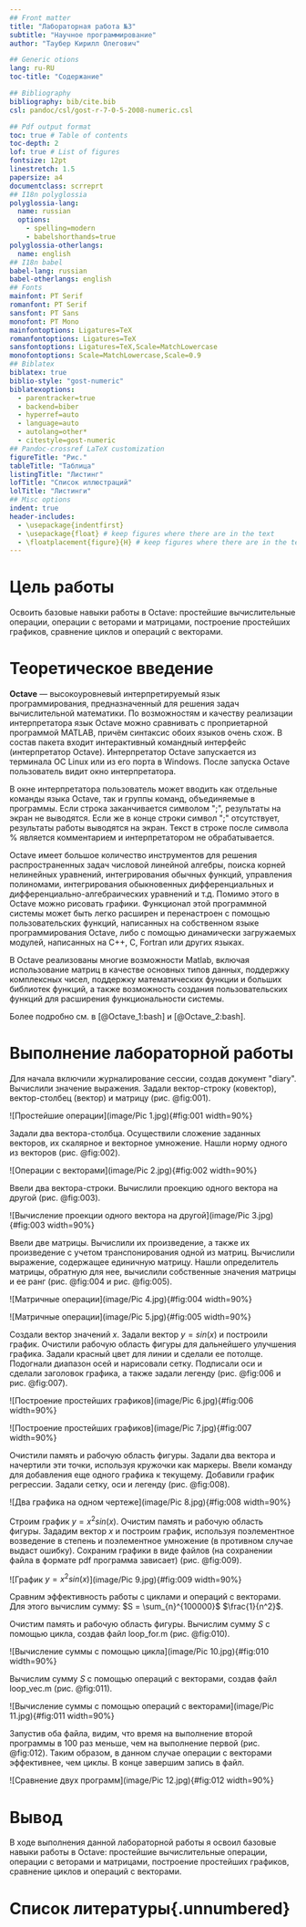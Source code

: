 ```yaml
---
## Front matter
title: "Лабораторная работа №3"
subtitle: "Научное программирование"
author: "Таубер Кирилл Олегович"

## Generic otions
lang: ru-RU
toc-title: "Содержание"

## Bibliography
bibliography: bib/cite.bib
csl: pandoc/csl/gost-r-7-0-5-2008-numeric.csl

## Pdf output format
toc: true # Table of contents
toc-depth: 2
lof: true # List of figures
fontsize: 12pt
linestretch: 1.5
papersize: a4
documentclass: scrreprt
## I18n polyglossia
polyglossia-lang:
  name: russian
  options:
	- spelling=modern
	- babelshorthands=true
polyglossia-otherlangs:
  name: english
## I18n babel
babel-lang: russian
babel-otherlangs: english
## Fonts
mainfont: PT Serif
romanfont: PT Serif
sansfont: PT Sans
monofont: PT Mono
mainfontoptions: Ligatures=TeX
romanfontoptions: Ligatures=TeX
sansfontoptions: Ligatures=TeX,Scale=MatchLowercase
monofontoptions: Scale=MatchLowercase,Scale=0.9
## Biblatex
biblatex: true
biblio-style: "gost-numeric"
biblatexoptions:
  - parentracker=true
  - backend=biber
  - hyperref=auto
  - language=auto
  - autolang=other*
  - citestyle=gost-numeric
## Pandoc-crossref LaTeX customization
figureTitle: "Рис."
tableTitle: "Таблица"
listingTitle: "Листинг"
lofTitle: "Список иллюстраций"
lolTitle: "Листинги"
## Misc options
indent: true
header-includes:
  - \usepackage{indentfirst}
  - \usepackage{float} # keep figures where there are in the text
  - \floatplacement{figure}{H} # keep figures where there are in the text
---
```


# Цель работы

Освоить базовые навыки работы в Octave: простейшие вычислительные операции, операции с веторами и матрицами, построение простейших графиков, сравнение циклов и операций с векторами.

# Теоретическое введение

__Octave__ — высокоуровневый интерпретируемый язык программирования, предназначенный для решения задач вычислительной математики. По возможностям и качеству реализации интерпретатора язык Octave можно сравнивать с проприетарной программой MATLAB, причём синтаксис обоих языков очень схож. В состав пакета входит интерактивный командный интерфейс (интерпретатор Octave). Интерпретатор Octave запускается из терминала ОС Linux или из его порта в Windows. После запуска Octave пользователь видит окно интерпретатора. 

В окне интерпретатора пользователь может вводить как отдельные команды языка Octave, так и группы команд, объединяемые в программы. Если строка заканчивается символом ";", результаты на экран не выводятся. Если же в конце строки символ ";" отсутствует, результаты работы выводятся на экран. Текст в строке после символа \% является комментарием и интерпретатором не обрабатывается.

Octave имеет большое количество инструментов для решения распространенных задач числовой линейной алгебры, поиска корней нелинейных уравнений, интегрирования обычных функций, управления полиномами, интегрирования обыкновенных дифференциальных и дифференциально-алгебраических уравнений и т.д. Помимо этого в Octave можно рисовать графики. Функционал этой программной системы может быть легко расширен и перенастроен с помощью пользовательских функций, написанных на собственном языке программирования Octave, либо с помощью динамически загружаемых модулей, написанных на C++, C, Fortran или других языках.

В Octave реализованы многие возможности Matlab, включая использование матриц в качестве основных типов данных, поддержку комплексных чисел, поддержку математических функции и больших библиотек функций, а также возможность создания пользовательских функций для расширения функциональности системы.

Более подробно см. в [@Octave_1:bash] и [@Octave_2:bash].

# Выполнение лабораторной работы

Для начала включили журналирование сессии, создав документ "diary". Вычислили значение выражения. Задали вектор-строку (ковектор), вектор-столбец (вектор) и матрицу (рис. @fig:001).

![Простейшие операции](image/Pic 1.jpg){#fig:001 width=90%}

Задали два вектора-столбца. Осуществили сложение заданных векторов, их скалярное и векторное умножение. Нашли норму одного из векторов (рис. @fig:002).

![Операции с векторами](image/Pic 2.jpg){#fig:002 width=90%}

Ввели два вектора-строки. Вычислили проекцию одного вектора на другой (рис. @fig:003).

![Вычисление проекции одного вектора на другой](image/Pic 3.jpg){#fig:003 width=90%}

Ввели две матрицы. Вычислили их произведение, а также их произведение с учетом транспонирования одной из матриц. Вычислили выражение, содержащее единичную матрицу. Нашли определитель матрицы, обратную для нее, вычислили собственные значения матрицы и ее ранг (рис. @fig:004 и рис. @fig:005).

![Матричные операции](image/Pic 4.jpg){#fig:004 width=90%}

![Матричные операции](image/Pic 5.jpg){#fig:005 width=90%}

Создали вектор значений $x$. Задали вектор $y = sin(x)$ и построили график. Очистили рабочую область фигуры для дальнейшего улучшения графика. Задали красный цвет для линии и сделали ее потолще. Подогнали диапазон осей и нарисовали сетку. Подписали оси и сделали заголовок графика, а также задали легенду (рис. @fig:006 и рис. @fig:007).

![Построение простейших графиков](image/Pic 6.jpg){#fig:006 width=90%}

![Построение простейших графиков](image/Pic 7.jpg){#fig:007 width=90%}

Очистили память и рабочую область фигуры. Задали два вектора и начертили эти точки, используя кружочки как маркеры. Ввели команду для добавления еще одного графика к текущему. Добавили график регрессии. Задали сетку, оси и легенду (рис. @fig:008).

![Два графика на одном чертеже](image/Pic 8.jpg){#fig:008 width=90%}

Строим график $y = x^2sin(x)$. Очистим память и рабочую область фигуры. Зададим вектор $x$ и построим график, используя поэлементное возведение в степень и поэлементное умножение (в противном случае выдаст ошибку). Сохраним графики в виде файлов (на сохранении файла в формате pdf программа зависает) (рис. @fig:009).

![График $y = x^2sin(x)$](image/Pic 9.jpg){#fig:009 width=90%}

Сравним эффективность работы с циклами и операций с векторами. Для этого вычислим сумму: $S = \sum_{n}^{100000}$ $\frac{1}{n^2}$.

Очистим память и рабочую область фигуры. Вычислим сумму $S$ с помощью цикла, создав файл loop_for.m (рис. @fig:010).

![Вычисление суммы с помощью цикла](image/Pic 10.jpg){#fig:010 width=90%}

Вычислим сумму $S$ с помощью операций с векторами, создав файл loop_vec.m (рис. @fig:011).

![Вычисление суммы с помощью операций с векторами](image/Pic 11.jpg){#fig:011 width=90%}

Запустив оба файла, видим, что время на выполнение второй программы в 100 раз меньше, чем на выполнение первой (рис. @fig:012). Таким образом, в данном случае операции с векторами эффективнее, чем циклы. В конце завершим запись в файл.

![Сравнение двух программ](image/Pic 12.jpg){#fig:012 width=90%}
 

# Вывод 

В ходе выполнения данной лабораторной работы я освоил базовые навыки работы в Octave: простейшие вычислительные операции, операции с веторами и матрицами, построение простейших графиков, сравнение циклов и операций с векторами.

# Список литературы{.unnumbered}


